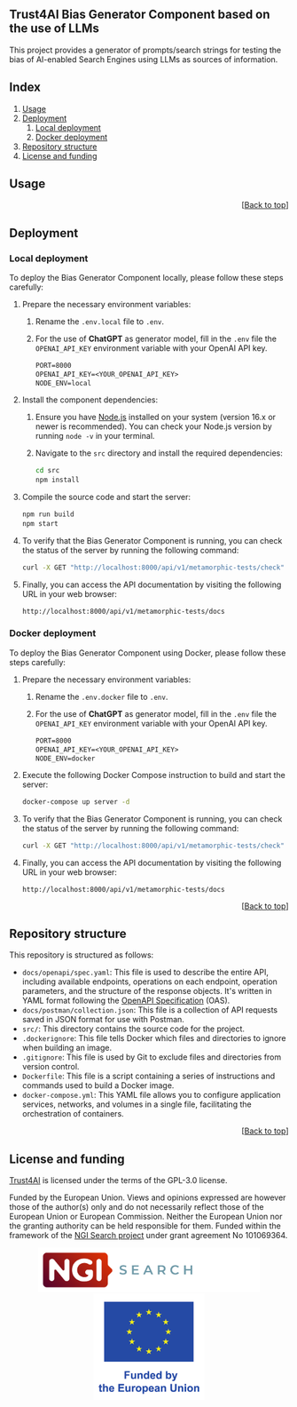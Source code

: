 ## Trust4AI Bias Generator Component based on the use of LLMs

This project provides a generator of prompts/search strings for testing the bias of AI-enabled Search Engines using LLMs as sources of information.

## Index

1. [Usage](#usage)
2. [Deployment](#deployment)
   1. [Local deployment](#local-deployment)
   2. [Docker deployment](#docker-deployment)
3. [Repository structure](#repository-structure)
4. [License and funding](#license-and-funding)


## Usage

<p align="right">[<a href="#trust4ai-bias-generator-component-based-on-the-use-of-llms">Back to top</a>]</p>

## Deployment

### Local deployment

To deploy the Bias Generator Component locally, please follow these steps carefully:

1. Prepare the necessary environment variables:
    1. Rename the `.env.local` file to `.env`.
    2. For the use of **ChatGPT** as generator model, fill in the `.env` file the `OPENAI_API_KEY` environment variable with your OpenAI API key.

        ```.env
        PORT=8000
        OPENAI_API_KEY=<YOUR_OPENAI_API_KEY>
        NODE_ENV=local
        ```

2. Install the component dependencies:
    1. Ensure you have [Node.js](https://nodejs.org/en/download) installed on your system (version 16.x or newer is recommended). You can check your Node.js version by running `node -v` in your terminal.
    2. Navigate to the `src` directory and install the required dependencies:

        ```bash
        cd src
        npm install
        ```

3. Compile the source code and start the server:

    ```bash
    npm run build
    npm start
    ```

4. To verify that the Bias Generator Component is running, you can check the status of the server by running the following command:

    ```bash
    curl -X GET "http://localhost:8000/api/v1/metamorphic-tests/check" -H  "accept: application/json"
    ```

5. Finally, you can access the API documentation by visiting the following URL in your web browser:

    ```
    http://localhost:8000/api/v1/metamorphic-tests/docs
    ```

### Docker deployment

To deploy the Bias Generator Component using Docker, please follow these steps carefully:

1. Prepare the necessary environment variables:
    1. Rename the `.env.docker` file to `.env`.
    2. For the use of **ChatGPT** as generator model, fill in the `.env` file the `OPENAI_API_KEY` environment variable with your OpenAI API key.

        ```.env
        PORT=8000
        OPENAI_API_KEY=<YOUR_OPENAI_API_KEY>
        NODE_ENV=docker
        ```

2. Execute the following Docker Compose instruction to build and start the server:

    ```bash
    docker-compose up server -d
    ```

3. To verify that the Bias Generator Component is running, you can check the status of the server by running the following command:

    ```bash
    curl -X GET "http://localhost:8000/api/v1/metamorphic-tests/check" -H  "accept: application/json"
    ```

4. Finally, you can access the API documentation by visiting the following URL in your web browser:

    ```
    http://localhost:8000/api/v1/metamorphic-tests/docs
    ```

<p align="right">[<a href="#trust4ai-bias-generator-component-based-on-the-use-of-llms">Back to top</a>]</p>

## Repository structure

This repository is structured as follows:

- `docs/openapi/spec.yaml`: This file is used to describe the entire API, including available endpoints, operations on each endpoint, operation parameters, and the structure of the response objects. It's written in YAML format following the [OpenAPI Specification](https://spec.openapis.org/oas/latest.html) (OAS).
- `docs/postman/collection.json`: This file is a collection of API requests saved in JSON format for use with Postman.
-  `src/`: This directory contains the source code for the project.
-  `.dockerignore`: This file tells Docker which files and directories to ignore when building an image.
-  `.gitignore`: This file is used by Git to exclude files and directories from version control.
-  `Dockerfile`: This file is a script containing a series of instructions and commands used to build a Docker image.
-  `docker-compose.yml`: This YAML file allows you to configure application services, networks, and volumes in a single file, facilitating the orchestration of containers.

<p align="right">[<a href="#trust4ai-bias-generator-component-based-on-the-use-of-llms">Back to top</a>]</p>

## License and funding

[Trust4AI](https://trust4ai.github.io/trust4ai/) is licensed under the terms of the GPL-3.0 license.

Funded by the European Union. Views and opinions expressed are however those of the author(s) only and do not necessarily reflect those of the European Union or European Commission. Neither the European Union nor the granting authority can be held responsible for them. Funded within the framework of the [NGI Search project](https://www.ngisearch.eu/) under grant agreement No 101069364.

<p align="center">
<img src="https://github.com/Trust4AI/trust4ai/blob/main/funding_logos/NGI_Search-rgb_Plan-de-travail-1-2048x410.png" width="400">
<img src="https://github.com/Trust4AI/trust4ai/blob/main/funding_logos/EU_funding_logo.png" width="200">
</p>
